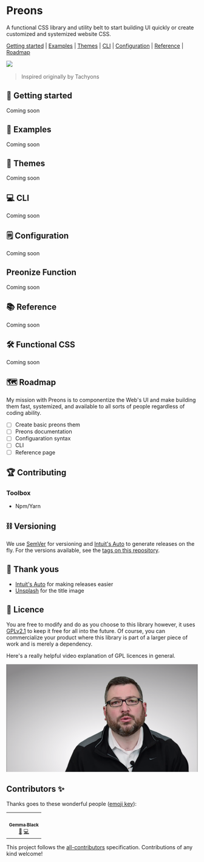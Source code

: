# Preons

A functional CSS library and utility belt to start building UI quickly or create customized and systemized website CSS.

[Getting started](#getting-started) | [Examples](#examples) | [Themes](#themes) | [CLI](#cli) | [Configuration](#configuration) | [Reference](#reference) | [Roadmap](#roadmap)

![](https://images.unsplash.com/photo-1537819191377-d3305ffddce4?ixlib=rb-1.2.1&ixid=eyJhcHBfaWQiOjEyMDd9&auto=format&fit=crop&w=3408&q=80)

> Inspired originally by Tachyons

## 🚀 Getting started

Coming soon

## 💎 Examples

Coming soon

## 💠 Themes

Coming soon

## 💻 CLI

Coming soon

## 🗒 Configuration

Coming soon

## Preonize Function

Coming soon

## 📚 Reference

Coming soon

## 🛠 Functional CSS

Coming soon

## 🗺️ Roadmap

My mission with Preons is to componentize the Web's UI and make building them fast, systemized, and available to all sorts of people regardless of coding ability.

- [ ] Create basic preons them
- [ ] Preons documentation
- [ ] Configuaration syntax
- [ ] CLI
- [ ] Reference page

## 🏆 Contributing

### Toolbox

- Npm/Yarn

## ⛓ Versioning

We use [SemVer](http://semver.org/) for versioning and [Intuit's Auto](https://intuit.github.io/auto/) to generate releases on the fly. For the versions available, see the [tags on this repository](https://github.com/preons/preons/tags).

## 🙌 Thank yous

- [Intuit's Auto]() for making releases easier
- [Unsplash]() for the title image

## 🔖 Licence

You are free to modify and do as you choose to this library however, it uses [GPLv2.1](#LICENSE) to keep it free for all into the future. Of course, you can commercialize your product where this library is part of a larger piece of work and is merely a dependency.

Here's a really helpful video explanation of GPL licences in general.

[![](docs/notes/images/2020-05-09-14-18-35.png)](https://www.youtube.com/watch?v=JlIrSMzF8T4)
## Contributors ✨

Thanks goes to these wonderful people ([emoji key](https://allcontributors.org/docs/en/emoji-key)):

<!-- ALL-CONTRIBUTORS-LIST:START - Do not remove or modify this section -->
<!-- prettier-ignore-start -->
<!-- markdownlint-disable -->
<table>
  <tr>
    <td align="center"><a href="http://getrentr.com"><img src="https://avatars0.githubusercontent.com/u/4562670?v=4" width="100px;" alt=""/><br /><sub><b>Gemma Black</b></sub></a><br /><a href="https://github.com/preons/preons/commits?author=gemmadlou" title="Documentation">📖</a> <a href="https://github.com/preons/preons/commits?author=gemmadlou" title="Code">💻</a></td>
  </tr>
</table>

<!-- markdownlint-enable -->
<!-- prettier-ignore-end -->
<!-- ALL-CONTRIBUTORS-LIST:END -->

This project follows the [all-contributors](https://github.com/all-contributors/all-contributors) specification. Contributions of any kind welcome!